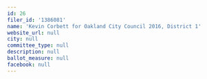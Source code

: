 ```yaml
---
id: 26
filer_id: '1386081'
name: 'Kevin Corbett for Oakland City Council 2016, District 1'
website_url: null
city: null
committee_type: null
description: null
ballot_measure: null
facebook: null
---
```

